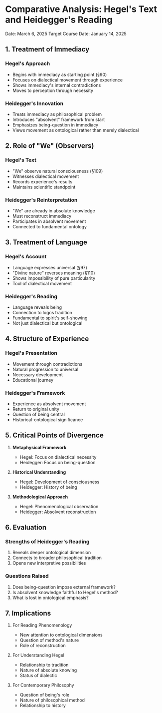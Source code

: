# Comparative Analysis: Hegel's Text and Heidegger's Reading
Date: March 6, 2025
Target Course Date: January 14, 2025

## 1. Treatment of Immediacy

### Hegel's Approach
- Begins with immediacy as starting point (§90)
- Focuses on dialectical movement through experience
- Shows immediacy's internal contradictions
- Moves to perception through necessity

### Heidegger's Innovation
- Treats immediacy as philosophical problem
- Introduces "absolvent" framework from start
- Emphasizes being-question in immediacy
- Views movement as ontological rather than merely dialectical

## 2. Role of "We" (Observers)

### Hegel's Text
- "We" observe natural consciousness (§109)
- Witnesses dialectical movement
- Records experience's results
- Maintains scientific standpoint

### Heidegger's Reinterpretation
- "We" are already in absolute knowledge
- Must reconstruct immediacy
- Participates in absolvent movement
- Connected to fundamental ontology

## 3. Treatment of Language

### Hegel's Account
- Language expresses universal (§97)
- "Divine nature" reverses meaning (§110)
- Shows impossibility of pure particularity
- Tool of dialectical movement

### Heidegger's Reading
- Language reveals being
- Connection to logos tradition
- Fundamental to spirit's self-showing
- Not just dialectical but ontological

## 4. Structure of Experience

### Hegel's Presentation
- Movement through contradictions
- Natural progression to universal
- Necessary development
- Educational journey

### Heidegger's Framework
- Experience as absolvent movement
- Return to original unity
- Question of being central
- Historical-ontological significance

## 5. Critical Points of Divergence

1. **Metaphysical Framework**
   - Hegel: Focus on dialectical necessity
   - Heidegger: Focus on being-question

2. **Historical Understanding**
   - Hegel: Development of consciousness
   - Heidegger: History of being

3. **Methodological Approach**
   - Hegel: Phenomenological observation
   - Heidegger: Absolvent reconstruction

## 6. Evaluation

### Strengths of Heidegger's Reading
1. Reveals deeper ontological dimension
2. Connects to broader philosophical tradition
3. Opens new interpretive possibilities

### Questions Raised
1. Does being-question impose external framework?
2. Is absolvent knowledge faithful to Hegel's method?
3. What is lost in ontological emphasis?

## 7. Implications

1. For Reading Phenomenology
   - New attention to ontological dimensions
   - Question of method's nature
   - Role of reconstruction

2. For Understanding Hegel
   - Relationship to tradition
   - Nature of absolute knowing
   - Status of dialectic

3. For Contemporary Philosophy
   - Question of being's role
   - Nature of philosophical method
   - Relationship to history
